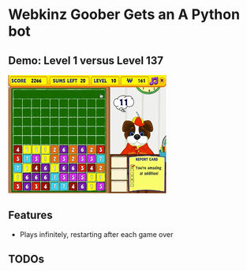 # Webkinz Goober Gets an A Python bot
## Demo: Level 1 versus Level 137
<img src="./play.gif" width="320" />

## Features
- Plays infinitely, restarting after each game over

## TODOs